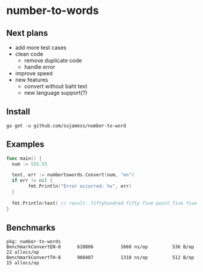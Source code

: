 # number-to-words

## Next plans
- add more test cases
- clean code
  - remove duplicate code
  - handle error
- improve speed
- new features
  - convert without baht text
  - new language support(?)

## Install
```go get -u github.com/sujamess/number-to-word```

## Examples

``` Go
func main() {
  num := 555.55

  text, err := numbertowords.Convert(num, "en")
  if err != nil {
        fmt.Println("Error occurred: %v", err)
  }
  
  fmt.Println(text) // result: fiftyhundred fifty five point five five baht
}
```

## Benchmarks
```
pkg: number-to-words
BenchmarkConvertEN-8   	  610806	      1660 ns/op	     536 B/op	      22 allocs/op
BenchmarkConvertTH-8   	  908407	      1318 ns/op	     512 B/op	      15 allocs/op
```